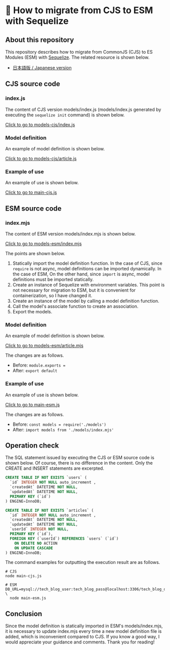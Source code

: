 # 🚀 How to migrate from CJS to ESM with Sequelize

## About this repository

This repository describes how to migrate from CommonJS (CJS) to ES Modules (ESM) with [Sequelize](https://sequelize.org/). The related resource is shown below.

- [日本語版 / Japanese version](https://zenn.dev/tatsuyasusukida/articles/sequelize-cjs-to-esm)



## CJS source code

### index.js

The content of CJS version models/index.js (models/index.js generated by executing the `sequelize init` command) is shown below.

[Click to go to models-cjs/index.js](https://github.com/tatsuyasusukida/sequelize-cjs-to-esm/blob/main/models-cjs/index.js)

### Model definition

An example of model definition is shown below.

[Click to go to models-cjs/article.js](https://github.com/tatsuyasusukida/sequelize-cjs-to-esm/blob/main/models-cjs/article.js)

### Example of use

An example of use is shown below.

[Click to go to main-cjs.js](https://github.com/tatsuyasusukida/sequelize-cjs-to-esm/blob/main/main-cjs.js)



## ESM source code

### index.mjs

The content of ESM version models/index.mjs is shown below.

[Click to go to models-esm/index.mjs](https://github.com/tatsuyasusukida/sequelize-cjs-to-esm/blob/main/models-esm/index.mjs)

The points are shown below.

1. Statically import the model definition function. In the case of CJS, since `require` is not async, model definitions can be imported dynamically. In the case of ESM, On the other hand, since `import` is async, model definitions must be imported statically.
2. Create an instance of Sequelize with environment variables. This point is not necessary for migration to ESM, but it is convenient for containerization, so I have changed it.
3. Create an instance of the model by calling a model definition function.
4. Call the model's associate function to create an association.
5. Export the models.

### Model definition

An example of model definition is shown below.

[Click to go to models-esm/article.mjs](https://github.com/tatsuyasusukida/sequelize-cjs-to-esm/blob/main/models-esm/article.mjs)

The changes are as follows.

- Before: `module.exports = `
- After: `export default`

### Example of use

An example of use is shown below.

[Click to go to main-esm.js](https://github.com/tatsuyasusukida/sequelize-cjs-to-esm/blob/main/main-esm.js)

The changes are as follows.

- Before: `const models = require('./models')`
- After: `import models from './models/index.mjs'`



## Operation check

The SQL statement issued by executing the CJS or ESM source code is shown below. Of course, there is no difference in the content. Only the CREATE and INSERT statements are excerpted.

```sql
CREATE TABLE IF NOT EXISTS `users` (
  `id` INTEGER NOT NULL auto_increment ,
  `createdAt` DATETIME NOT NULL,
  `updatedAt` DATETIME NOT NULL,
  PRIMARY KEY (`id`)
) ENGINE=InnoDB;

CREATE TABLE IF NOT EXISTS `articles` (
  `id` INTEGER NOT NULL auto_increment ,
  `createdAt` DATETIME NOT NULL,
  `updatedAt` DATETIME NOT NULL,
  `userId` INTEGER NOT NULL,
  PRIMARY KEY (`id`),
  FOREIGN KEY (`userId`) REFERENCES `users` (`id`)
    ON DELETE NO ACTION
    ON UPDATE CASCADE
) ENGINE=InnoDB;
```

The command examples for outputting the execution result are as follows.

```shell
# CJS
node main-cjs.js

# ESM
DB_URL=mysql://tech_blog_user:tech_blog_pass@localhost:3306/tech_blog_db \
  node main-esm.js
```



## Conclusion

Since the model definition is statically imported in ESM's models/index.mjs, it is necessary to update index.mjs every time a new model definition file is added, which is inconvenient compared to CJS. If you know a good way, I would appreciate your guidance and comments. Thank you for reading!
